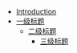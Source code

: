 * [Introduction](Introduction.md)
* [一级标题](一级标题.md)
    * [二级标题](二级标题.md)
        * [三级标题](三级标题.md)
